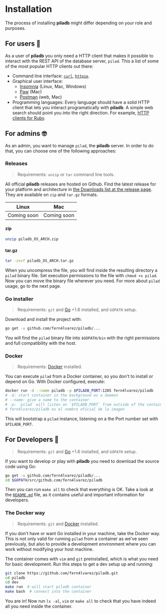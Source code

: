 # Installation

The process of installing **piladb** might differ depending on your role and purposes.

## For users 🙋

As a user of **piladb** you only need a HTTP client that makes it possible to interact with the REST API of the database server, `pilad`. This a list of some of the most popular HTTP clients out there:

* Command line interface: [`curl`](https://curl.haxx.se/), [`httpie`](https://httpie.org/).
* Graphical user interface:
  * [Insomnia](https://insomnia.rest/) (Linux, Mac, Windows)
  * [Paw](https://paw.cloud/) (Mac)
  * [Postman](https://www.getpostman.com/) (web, Mac)
* Programming languages: Every language should have a solid HTTP client that lets you interact programatically with **piladb**. A simple web search should point you into the right direction. For example, [HTTP clients for Ruby](http://lmgtfy.com/?q=ruby+http+client).

## For admins 🤓

As an admin, you want to manage `pilad`, the **piladb** server. In order to do that, you can choose one of the following approaches:

### Releases

> Requirements: `unzip` or `tar` command line tools.

All official **piladb** releases are hosted on Github. Find the latest release for your platform and architecture in [the Downloads list at the release page](https://github.com/fern4lvarez/piladb/releases/latest). They are available on `zip` and `tar.gz` formats.

| Linux | Mac |
| -- | -- |
| Coming soon | Coming soon |

#### zip

```bash
unzip piladb_OS_ARCH.zip
```

#### tar.gz

```bash
tar -zxvf piladb_OS_ARCH.tar.gz
```

When you uncompress the file, you will find inside the resulting directory a `pilad` binary file. Set execution permissions to the file  with `chmod +x pilad`. Now you can move the binary file wherever you need. For more about `pilad` usage, go to the next page.

### Go installer

> Requirements: `git` and [Go](https://golang.org/dl/) +1.6 installed, and `GOPATH` setup.

Download and install the project with:

```bash
go get -u github.com/fern4lvarez/piladb/...
```

You will find the `pilad` binary file into `$GOPATH/bin` with the right permissions and full compatibility with the host.

### Docker

> Requirements: [Docker](https://www.docker.com/products/overview) installed.

You can execute `pilad` from a Docker container, so you don't to install or depend on Go. With Docker configured, execute:

```bash
docker run -d --name piladb -p $PILADB_PORT:1205 fern4lvarez/piladb
# -d: start container in the background as a daemon
# --name: give a name to the container
# -p: `pilad` will listen on `$PILADB_PORT` from outside of the container
# fern4lvarez/piladb es el nombre oficial de la imagen 
```

This will bootstrap a `pilad` instance, listening on a the Port number set with `$PILADB_PORT`.

## For Developers 🔧

> Requirements: `git` and [Go](https://golang.org/dl/) +1.6 installed, and `GOPATH` setup.

If you want to develop or play with **piladb** you need to download the source code using Go:

```bash
go get -u github.com/fern4lvarez/piladb/...
cd $GOPATH/src/github.com/fern4lvarez/piladb
```

Then you can run `make all` to check that everything is OK. Take a look at the [`README.md`](https://github.com/fern4lvarez/piladb/blob/master/README.md) file, as it contains useful and important information for developers.

### The Docker way

> Requirements: `git` and [Docker](https://www.docker.com/products/overview) installed.

If you don't have or want Go installed in your machine, take the Docker way. This is not only valid for running `pilad` from a container as we've seen previously, but also to provide a development environment where you can work without modifying your host machine.

The container comes with `vim` and `git` preinstalled, which is what you need for basic development. Run this steps to get a dev setup up and running:

```bash
git clone https://github.com/fern4lvarez/piladb.git
cd piladb
cd dev
make run  # will start piladb container
make bash  # connect into the container
```

You are in! Now run `ls -al`, `vim` or `make all` to check that you have indeed all you need inside the container.













